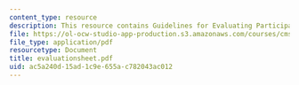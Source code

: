 ```yaml
---
content_type: resource
description: This resource contains Guidelines for Evaluating Participation.
file: https://ol-ocw-studio-app-production.s3.amazonaws.com/courses/cms-998-videogame-theory-and-analysis-fall-2006/ac5a240d15ad1c9e655ac782043ac012_evaluationsheet.pdf
file_type: application/pdf
resourcetype: Document
title: evaluationsheet.pdf
uid: ac5a240d-15ad-1c9e-655a-c782043ac012
---
```

